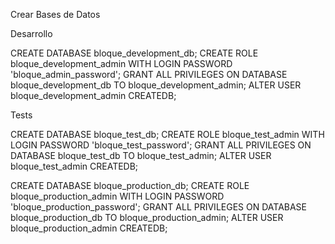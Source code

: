Crear Bases de Datos

Desarrollo

CREATE DATABASE bloque_development_db;
CREATE ROLE bloque_development_admin WITH LOGIN PASSWORD 'bloque_admin_password';
GRANT ALL PRIVILEGES ON DATABASE bloque_development_db TO bloque_development_admin;
ALTER USER bloque_development_admin CREATEDB;

Tests

CREATE DATABASE bloque_test_db;
CREATE ROLE bloque_test_admin WITH LOGIN PASSWORD 'bloque_test_password';
GRANT ALL PRIVILEGES ON DATABASE bloque_test_db TO bloque_test_admin;
ALTER USER bloque_test_admin CREATEDB;


CREATE DATABASE bloque_production_db; 
CREATE ROLE bloque_production_admin WITH LOGIN PASSWORD 'bloque_production_password'; 
GRANT ALL PRIVILEGES ON DATABASE bloque_production_db TO bloque_production_admin; 
ALTER USER bloque_production_admin CREATEDB;
